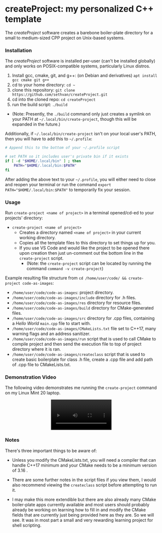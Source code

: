 # createProject: my personalized C++ template

The *createProject* software creates a barebone boiler-plate directory for a small to medium-sized CPP project on Unix-based systems.

### Installation

The *createProject* software is installed per-user (can't be installed globally) and only works on POSIX-compatible systems, particularly Linux distros.

1. Install gcc, cmake, git, and g++: (on Debian and derivatives) `apt install gcc cmake git g++`
1. cd to your home directory: `cd ~`
2. clone this repository: `git clone https://github.com/sethvan/createProject.git`
3. cd into the cloned repo: `cd createProject`
4. run the build script: `./build`
  - (Note: Presently, the `./build` command only just creates a symlink on your PATH at `~/.local/bin/create-project`, though this will be expanded in the future.)

Additionally, if `~/.local/bin/create-project` isn't on your local user's PATH, then you will have to add this to `~/.profile`:

```sh
# Append this to the bottom of your ~/.profile script

# set PATH so it includes user's private bin if it exists
if [ -d "$HOME/.local/bin" ] ; then
    PATH="$HOME/.local/bin:$PATH"
fi
```

After adding the above text to your `~/.profile`, you will either need to close and reopen your terminal or run the command `export PATH="$HOME/.local/bin:$PATH"` to temporarily fix your session.

### Usage

Run `create-project <name of project>` in a terminal opened/cd-ed to your projects' directory:

- `create-project <name of project>`
  - Creates a directory named `<name of project>` in your current working directory.
  - Copies all the template files to this directory to set things up for you.
  - If you use VS Code and would like the project to be opened there upon creation then just un-comment out the bottom line in the `create-project` script.
    - (Note: the `create-project` script can be located by running the command `command -v create-project`)

Example resulting file structure from `cd /home/user/code/ && create-project code-as-images`:

- `/home/user/code/code-as-images`: project directory.
- `/home/user/code/code-as-images/include` directory for .h files.
- `/home/user/code/code-as-images/res` directory for resource files.
- `/home/user/code/code-as-images/build` directory for CMake-generated files.
- `/home/user/code/code-as-images/src` directory for .cpp files, containing a *Hello World* `main.cpp` file to start with.
- `/home/user/code/code-as-images/CMakeLists.txt` file set to C++17, many warning flags and an address sanitizer.
- `/home/user/code/code-as-images/run` script that is used to call CMake to compile project and then send the execution file to top of project directory where it is ran.
- `/home/user/code/code-as-images/createclass` script that is used to create basic boilerplate for class .h file, create a .cpp file and add path of .cpp file to CMakeLists.txt.


### Demonstration Video

The following video demonstrates me running the `create-project` command on my Linux Mint 20 laptop.

<div align="center">
    <video width="200" src="https://user-images.githubusercontent.com/78233173/206831297-c7798826-17fc-462f-a926-9490824f9977.mp4" />
</div>
  
### Notes

There's three important things to be aware of:

* Unless you modify the CMakeLists.txt, you will need a compiler that can handle C++17 minimum and your CMake needs to be a minimum version of 3.16 . 

* There are some further notes in the script files if you view them, I would also recommend viewing the `createclass` script before attempting to run it.  

* I may make this more extendible but there are also already many CMake boiler-plate apps currently available and most users should probably already be working on learning how to fill in and modify the CMake fields that are currently just being provided here as they are. So we will see. It was in most part
a small and very rewarding learning project for shell scripting.  



